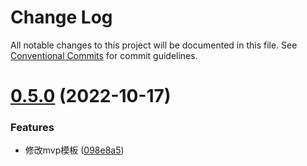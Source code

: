 # Change Log

All notable changes to this project will be documented in this file.
See [Conventional Commits](https://conventionalcommits.org) for commit guidelines.

# [0.5.0](https://github.com/OrangeLab/hummer-cli-template/compare/v0.4.0...v0.5.0) (2022-10-17)


### Features

* 修改mvp模板 ([098e8a5](https://github.com/OrangeLab/hummer-cli-template/commit/098e8a53ec020dc0e8aaaa5b41602b02b563a27f))

